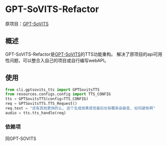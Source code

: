# GPT-SoVITS-Refactor
原项目：[GPT-SoVITS](https://github.com/RVC-Boss/GPT-SoVITS)
## 概述

GPT-SoVITS-Refactor是[GPT-SoVITS](https://github.com/RVC-Boss/GPT-SoVITS)的TTS功能重构。
解决了原项目的api可用性问题，可以整合入自己的项目或自行编写webAPI。

## 使用
```python
from cli.gptsovits_tts import GPTSovitsTTS
from resources.configs.config import TTS_CONFIG
tts = GPTSovitsTTS(config=TTS_CONFIG)
req = GPTSovitsTTS.TTS_Request()
req.text = "还有其他更快的么, 这个生成效果感觉最后也有概率会破音, 如何避免啊"
audio = tts.tts_handle(req)
```

### 依赖项
同GPT-SOVITS

    
